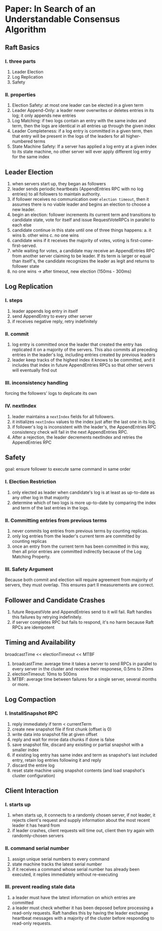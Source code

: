 # Paper: In Search of an Understandable Consensus Algorithm
## Raft Basics
### I. three parts
1. Leader Election
2. Log Replication
3. Safety
### II. properties
1. Election Safety: at most one leader can be elected in a given term
2. Leader Append-Only: a leader never overwrites or deletes entries in its log; it only appends new entries
3. Log Matching: if two logs contain an entry with the same index and term, then the logs are identical in all entries up through the given index
4. Leader Completeness: if a log entry is committed in a given term, then that entry will be present in the logs of the leaders for all higher-numbered terms
5. State Machine Safety: If a server has applied a log entry at a given index to its state machine, no other server will ever apply different log entry for the same index
## Leader Election
1. when servers start up, they began as followers
2. leader sends periodic heartbeats (AppendEntries RPC with no log entries) to all followers to maintain authority.
3. if follower receives no communication over `election timeout`, then it assumes there is no viable leader and begins an election to choose a new leader.
4. begin an election: follower increments its current term and transitions to candidate state, vote for itself and issue RequestVoteRPCs in parallel to each else
5. candidate continue in this state until one of three things happens: a. it wins b. other wins c. no one wins
6. candidate wins if it receives the majority of votes, voting is first-come-first-served. 
7. while waiting for votes, a candidate may receive an AppendEntries RPC from another server claiming to be leader. If its term is larger or equal than itself's, the candidate recognizes the leader as legit and returns to follower state
8. no one wins -> after timeout, new election (150ms - 300ms)
## Log Replication
### I. steps
1. leader appends log entry in itself
2. send AppendEntry to every other server
3. if receives negative reply, retry indefinitely
### II. commit
1. log entry is committed once the leader that created the entry has replicated it on a majority of the servers. This also commits all preceding entries in the leader's log, including entries created by previous leaders
2. leader keep tracks of the highest index it knows to be committed, and it includes that index in future AppendEntries RPCs so that other servers will eventually find out
### III. inconsistency handling
forcing the followers' logs to deplicate its own
### IV. nextIndex
1. leader maintains a `nextIndex` fields for all followers.
2. it initializes `nextIndex` values to the index just after the last one in its log.
3. if follower's log is inconsistent with the leader's, the AppendEntries RPC consistency check will fail in the next AppendEntries RPC. 
4. After a rejection, the leader decrements nextIndex and retries the AppendEntries RPC
## Safety
goal: ensure follower to execute same command in same order
### I. Election Restriction
1. only elected as leader when candidate's log is at least as up-to-date as any other log in that majority
2. determine which of two logs is more up-to-date by comparing the index and term of the last entries in the logs.
### II. Committing entries from previous terms
1. never commits log entries from previous terms by counting replicas.
2. only log entries from the leader's current term are committed by counting replicas
3. once an entry from the current term has been committed in this way, then all prior entries are committed indirectly because of the Log Matching Property.
### III. Safety Argument
Because both commit and election will require agreement from majority of servers, they must overlap. This ensures part II measurements are correct.
## Follower and Candidate Crashes
1. future RequestVote and AppendEntries send to it will fail. Raft handles this failures by retrying indefinitely.
2. if server completes RPC but fails to respond, it's no harm because Raft RPCs are idempotent
## Timing and Availability
broadcastTime << electionTimeout << MTBF
1. broadcastTime: average time it takes a server to send RPCs in parallel to every server in the cluster and receive their responese, 0.5ms to 20ms
2. electionTimeout: 10ms to 500ms
3. MTBF: average time between failures for a single server, several months or more.
## Log Compaction
### I. InstallSnapshot RPC
1. reply immediately if term < currentTerm
2. create new snapshot file if first chunk (offset is 0)
3. write data into snapshot file at given offset
4. reply and wait for mroe data chunks if done is false
5. save snapshot file, discard any exisiting or partial snapshot with a smaller index
6. if existing log entry has same index and term as snapshot's last included entry, retain log entries following it and reply 
7. discard the entire log
8. reset state machine using snapshot contents (and load snapshot's cluster configuration)
## Client Interaction
### I. starts up
1. when starts up, it connects to a randomly chosen server, if not leader, it rejects client's request and supply information about the most recent leader it has heard from
2. if leader crashes, client requests will time out, client then try again with randomly-chosen servers
### II. command serial number
1. assign unique serial numbers to every command
2. state machine tracks the latest serial number
3. if it receives a command whose serial number has already been executed, it replies immediately without re-executing
### III. prevent reading stale data
1. a leader must have the latest information on which entries are committed
2. a leader must check whether it has been deposed before processing a read-only requests. Raft handles this by having the leader exchange heartbeat messages with a majority of the cluster before responding to read-only requests.
